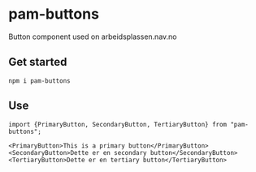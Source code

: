 # pam-buttons

Button component used on arbeidsplassen.nav.no

## Get started

`npm i pam-buttons`

## Use

```tsx
import {PrimaryButton, SecondaryButton, TertiaryButton} from "pam-buttons";

<PrimaryButton>This is a primary button</PrimaryButton>
<SecondaryButton>Dette er en secondary button</SecondaryButton>
<TertiaryButton>Dette er en tertiary button</TertiaryButton>
```
